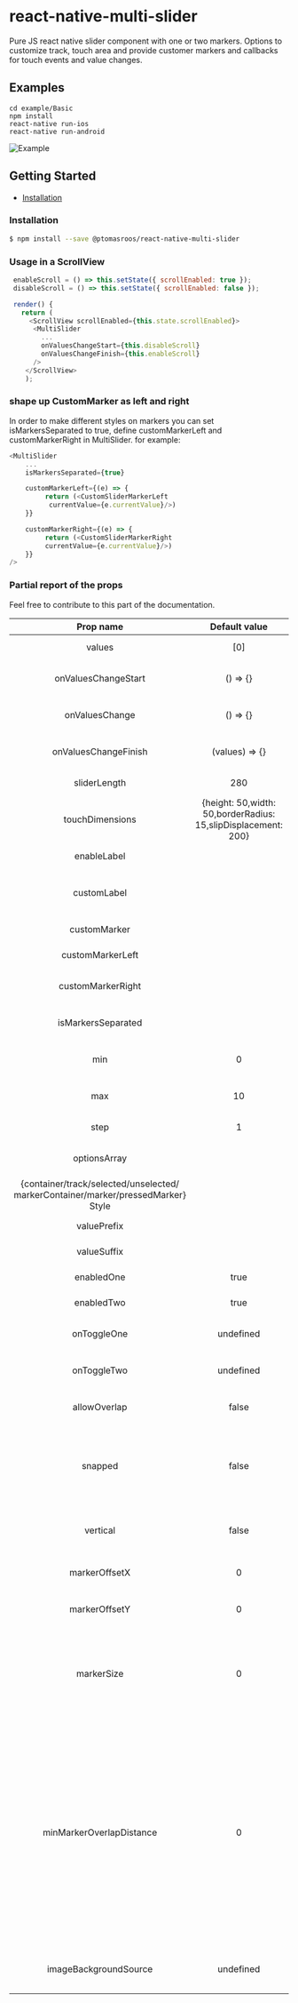 # react-native-multi-slider

Pure JS react native slider component with one or two markers.
Options to customize track, touch area and provide customer markers and callbacks for touch events and value changes.

## Examples

```
cd example/Basic
npm install
react-native run-ios
react-native run-android
```

![Example](https://raw.githubusercontent.com/ptomasroos/react-native-multi-slider/master/docs/demo.gif)


## Getting Started

- [Installation](#installation)

### Installation

```bash
$ npm install --save @ptomasroos/react-native-multi-slider
```

### Usage in a ScrollView

```js
 enableScroll = () => this.setState({ scrollEnabled: true });
 disableScroll = () => this.setState({ scrollEnabled: false });

 render() {
   return (
     <ScrollView scrollEnabled={this.state.scrollEnabled}>
      <MultiSlider
        ...
        onValuesChangeStart={this.disableScroll}
        onValuesChangeFinish={this.enableScroll}
      />
    </ScrollView>
    );
```
### shape up CustomMarker as left and right

In order to make different styles on markers you can set isMarkersSeparated to true, define customMarkerLeft and customMarkerRight in MultiSlider. for example:


```js
<MultiSlider
    ...
    isMarkersSeparated={true}

    customMarkerLeft={(e) => {
         return (<CustomSliderMarkerLeft
          currentValue={e.currentValue}/>)
    }}

    customMarkerRight={(e) => {
         return (<CustomSliderMarkerRight
         currentValue={e.currentValue}/>)
    }}
/>
```

### Partial report of the props
Feel free to contribute to this part of the documentation.


| Prop name | Default value | Type | Purpouse |
|:---------------------------------------------------------------------------------:|:-------------------------------------------------------------:|:-----------------:|:---------------------------------------:|
| values | [0] | array of numbers | Prefixed values of the slider. |
| onValuesChangeStart | () => {} | function | Callback when the value starts changing |
| onValuesChange | () => {} | function | Callback when the value changes |
| onValuesChangeFinish | (values) => {} | function | Callback when the value stops changing |
| sliderLength | 280 | number | Length of the slider (?) |
| touchDimensions | {height: 50,width: 50,borderRadius: 15,slipDisplacement: 200} | object | (?) |
| enableLabel |  | function | Enable the label rendering |
| customLabel |  | function | Component used for rendering a label above the cursors. |
| customMarker |  | function | Component used for the cursor. |
| customMarkerLeft |  | function | Component used for the left cursor. |
| customMarkerRight |  | function | Component used for the right cursor. |
| isMarkersSeparated |  | boolean | See explaination above in the README.md |
| min | 0 | number | Minimum value available in the slider. |
| max | 10 | number | Maximum value available in the slider. |
| step | 1 | number | Step value of the slider. |
| optionsArray |  | array of numbers | Possible values of the slider. Ignores min and max. |
| {container/track/selected/unselected/ markerContainer/marker/pressedMarker} Style |  | style object | Styles for the slider |
| valuePrefix |  | string | Prefix added to the value. |
| valueSuffix |  | string | Suffix added to the value. |
| enabledOne | true | boolean | Enables the first cursor |
| enabledTwo | true | boolean | Enables the second cursor |
| onToggleOne | undefined | function callback | Listener when first cursor toggles. |
| onToggleTwo | undefined | function callback | Listener when second cursor toggles. |
| allowOverlap | false | boolean | Allow the overlap within the cursors. |
| snapped | false | boolean | Use this when you want a fixed position for your markers, this will split the slider in N specific positions |
| vertical | false | boolean | Use vertical orientation instead of horizontal. |
| markerOffsetX | 0 | number | Offset the cursor(s) on the X axis |
| markerOffsetY | 0 | number | Offset the cursor(s) on the Y axis |
| markerSize | 0 | number | It determines the marker margin from the edges of the track, useful to avoid the markers to overflow out of the track. |
| minMarkerOverlapDistance | 0 | number | if this is > 0 and allowOverlap is false, this value will determine the closest two markers can come to each other (in pixels, not steps). This can be used for cases where you have two markers large cursors and you don't want them to overlap. Note that markers will still overlap at the start if starting values are too near. |
| imageBackgroundSource | undefined | string | Specifies the source as required by [ImageBackground](https://facebook.github.io/react-native/docs/imagebackground)|
